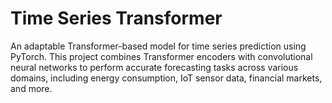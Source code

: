 # Time Series Transformer
An adaptable Transformer-based model for time series prediction using PyTorch. This project combines Transformer encoders with convolutional neural networks to perform accurate forecasting tasks across various domains, including energy consumption, IoT sensor data, financial markets, and more.
